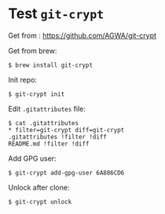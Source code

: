 # Test `git-crypt`

Get from : https://github.com/AGWA/git-crypt

Get from brew:
```
$ brew install git-crypt
```


Init repo:
```
$ git-crypt init
```

Edit `.gitattributes` file:
```
$ cat .gitattributes 
* filter=git-crypt diff=git-crypt
.gitattributes !filter !diff
README.md !filter !diff
```

Add GPG user:
```
$ git-crypt add-gpg-user 6A886CD6
```

Unlock after clone:
```
$ git-crypt unlock
```



